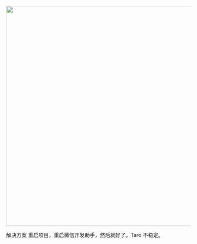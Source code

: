 <img src='https://loremxuetengfei.oss-cn-beijing.aliyuncs.com/wechat-mini.jpg' width="600px"/>

解决方案 重启项目，重启微信开发助手，然后就好了。Taro 不稳定。
